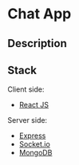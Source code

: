 # Chat App

## Description


## Stack
Client side: 
- [React JS](https://react.dev/)

Server side: 
- [Express](https://expressjs.com/)
- [Socket.io](https://socket.io/)
- [MongoDB](https://www.mongodb.com/)